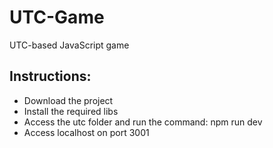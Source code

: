 # UTC-Game
UTC-based JavaScript game
<br>
## Instructions:
* Download the project
* Install the required libs
* Access the utc folder and run the command: npm run dev
* Access localhost on port 3001 
